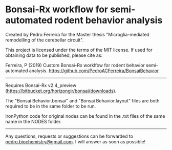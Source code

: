 # Bonsai-Rx workflow for semi-automated rodent behavior analysis

Created by Pedro Ferreira for the Master thesis "Microglia-mediated remodelling of the cerebellar circuit".

This project is licensed under the terms of the MIT license. If used for obtaining data to be published, please cite as:

Ferreira, P (2019) Custom Bonsai-Rx worklfow for rodent behavior semi-automated analysis. https://github.com/PedroACFerreira/BonsaiBehavior

---------------------------------------------------------------------------------------------------------------------- 

Requires Bonsai-Rx v2.4_preview (https://bitbucket.org/horizongir/bonsai/downloads).

The "Bonsai Behavior.bonsai" and "Bonsai Behavior.layout" files are both required to be in the same folder to be run. 

IronPython code for original nodes can be found in the .txt files of the same name in the NODES folder.

---------------------------------------------------------------------------------------------------------------------- 

Any questions, requests or suggestions can be forwarded to pedro.biochemistry@gmail.com. I will answer as soon as possible!
